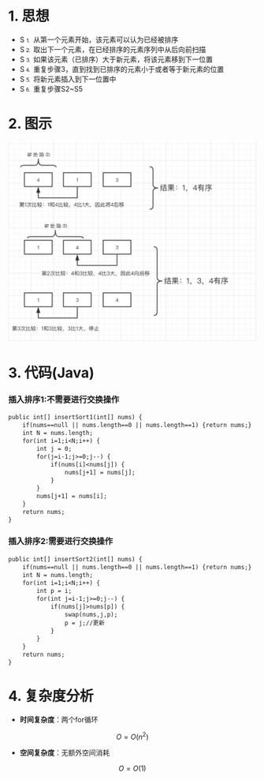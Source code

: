 # 1. 思想
- S⒈ 从第一个元素开始，该元素可以认为已经被排序
- S⒉ 取出下一个元素，在已经排序的元素序列中从后向前扫描
- S⒊ 如果该元素（已排序）大于新元素，将该元素移到下一位置
- S⒋ 重复步骤3，直到找到已排序的元素小于或者等于新元素的位置
- S⒌ 将新元素插入到下一位置中
- S⒍ 重复步骤S2~S5


# 2. 图示

![插入排序图示](https://github.com/daxiaoHe-Girls/daxiaoHe-Girls.github.io/blob/master/images/images_%E6%8E%92%E5%BA%8F/%E6%8F%92%E5%85%A5%E6%8E%92%E5%BA%8F%E5%9B%BE%E7%A4%BA.png)

# 3. 代码(Java)

### 插入排序1:不需要进行交换操作
```
public int[] insertSort1(int[] nums) {
	if(nums==null || nums.length==0 || nums.length==1) {return nums;}
	int N = nums.length;
	for(int i=1;i<N;i++) {
		int j = 0;
		for(j=i-1;j>=0;j--) {
			if(nums[i]<nums[j]) {
				nums[j+1] = nums[j];
			}
		}
		nums[j+1] = nums[i];
	}
	return nums;
}

```

### 插入排序2:需要进行交换操作
```
public int[] insertSort2(int[] nums) {
	if(nums==null || nums.length==0 || nums.length==1) {return nums;}
	int N = nums.length;
	for(int i=1;i<N;i++) {
		int p = i;
		for(int j=i-1;j>=0;j--) {
			if(nums[j]>nums[p]) {
				swap(nums,j,p);
				p = j;//更新
			}
		}
	}
	return nums;
}

```
# 4. 复杂度分析
- **时间复杂度**：两个for循环

```math
O = O(n^2)
```

- **空间复杂度**：无额外空间消耗

```math
O = O(1)
```

